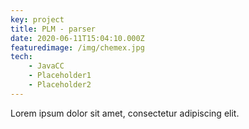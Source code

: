 ```yaml
---
key: project
title: PLM - parser 
date: 2020-06-11T15:04:10.000Z
featuredimage: /img/chemex.jpg
tech:
    - JavaCC
    - Placeholder1
    - Placeholder2
---
```


Lorem ipsum dolor sit amet, consectetur adipiscing elit. 

